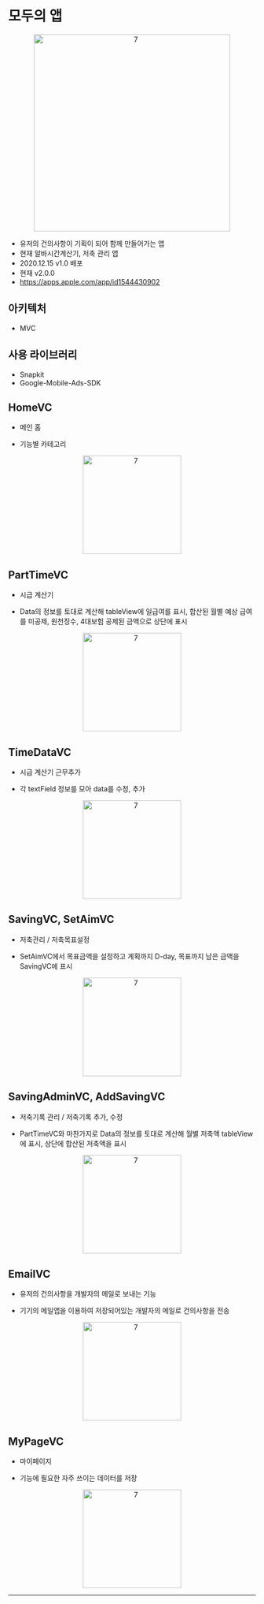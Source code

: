 # 모두의 앱

<p align="center">
<img width="400" alt="7" src="https://user-images.githubusercontent.com/62653558/105839673-3124b100-6015-11eb-9b60-db719307cecf.png">
</p>

- 유저의 건의사항이 기획이 되어 함께 만들어가는 앱
- 현재 알바시간계산기, 저축 관리 앱
- 2020.12.15 v1.0 배포
- 현재 v2.0.0
- https://apps.apple.com/app/id1544430902

## 아키텍처 
- MVC


## 사용 라이브러리 
- Snapkit
- Google-Mobile-Ads-SDK




## HomeVC
- 메인 홈 

- 기능별 카테고리

<p align="center">
<img width="200" alt="7" src="https://user-images.githubusercontent.com/62653558/105841107-79dd6980-6017-11eb-9af0-9f457b08ae38.gif">
</p>

## PartTimeVC
- 시급 계산기

- Data의 정보를 토대로 계산해 tableView에 일급여를 표시, 합산된 월별 예상 급여를 미공제, 원천징수, 4대보험 공제된 금액으로 상단에 표시

<p align="center">
<img width="200" alt="7" src="https://user-images.githubusercontent.com/62653558/105841123-7cd85a00-6017-11eb-941b-b5894566cb08.gif">
</p>

## TimeDataVC
- 시급 계산기 근무추가

- 각 textField 정보를 모아 data를 수정, 추가

<p align="center">
<img width="200" alt="7" src="https://user-images.githubusercontent.com/62653558/105841486-0851eb00-6018-11eb-8877-8fa6fff01eef.gif">
</p>

## SavingVC, SetAimVC
- 저축관리 / 저축목표설정

- SetAimVC에서 목표금액을 설정하고 계획까지 D-day, 목표까지 남은 금액을 SavingVC에 표시

<p align="center">
<img width="200" alt="7" src="https://user-images.githubusercontent.com/62653558/105841507-10aa2600-6018-11eb-89de-3fca51b0bd8d.gif">
</p>

## SavingAdminVC, AddSavingVC
- 저축기록 관리 / 저축기록 추가, 수정

- PartTimeVC와 마찬가지로 Data의 정보를 토대로 계산해 월별 저축액 tableView에 표시, 상단에 합산된 저축액을 표시

<p align="center">
<img width="200" alt="7" src="https://user-images.githubusercontent.com/62653558/105841513-130c8000-6018-11eb-9d8d-087d3130d05b.gif">
</p>

## EmailVC
- 유저의 건의사항을 개발자의 메일로 보내는 기능

- 기기의 메일앱을 이용하여 저장되어있는 개발자의 메일로 건의사항을 전송

<p align="center">
<img width="200" alt="7" src="https://user-images.githubusercontent.com/62653558/105841517-14d64380-6018-11eb-8e18-ff4b79215537.gif">
</p>

## MyPageVC
- 마이페이지

- 기능에 필요한 자주 쓰이는 데이터를 저장

<p align="center">
<img width="200" alt="7" src="https://user-images.githubusercontent.com/62653558/105841523-16a00700-6018-11eb-885f-7b78e5d51bc0.gif">
</p>


---

</div>
